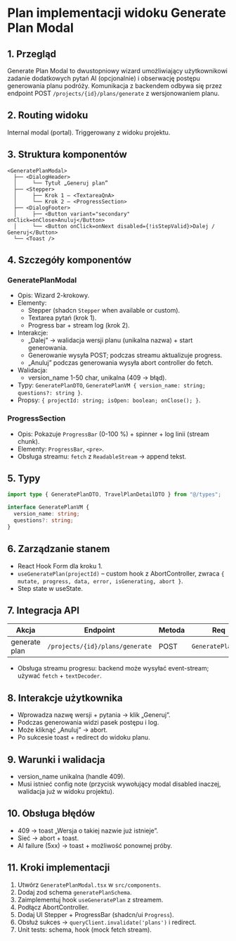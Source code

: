 # Plan implementacji widoku Generate Plan Modal

## 1. Przegląd

Generate Plan Modal to dwustopniowy wizard umożliwiający użytkownikowi zadanie dodatkowych pytań AI (opcjonalnie) i obserwację postępu generowania planu podróży. Komunikacja z backendem odbywa się przez endpoint POST `/projects/{id}/plans/generate` z wersjonowaniem planu.

## 2. Routing widoku

Internal modal (portal). Triggerowany z widoku projektu.

## 3. Struktura komponentów

```
<GeneratePlanModal>
  ├── <DialogHeader>
  │     └── Tytuł „Generuj plan”
  ├── <Stepper>
  │     ├── Krok 1 – <TextareaQnA>
  │     └── Krok 2 – <ProgressSection>
  ├── <DialogFooter>
  │     ├── <Button variant="secondary" onClick=onClose>Anuluj</Button>
  │     └── <Button onClick=onNext disabled={!isStepValid}>Dalej / Generuj</Button>
  └── <Toast />
```

## 4. Szczegóły komponentów

### GeneratePlanModal

- Opis: Wizard 2-krokowy.
- Elementy:
  - Stepper (shadcn `Stepper` when available or custom).
  - Textarea pytań (krok 1).
  - Progress bar + stream log (krok 2).
- Interakcje:
  - „Dalej” → walidacja wersji planu (unikalna nazwa) + start generowania.
  - Generowanie wysyła POST; podczas streamu aktualizuje progress.
  - „Anuluj” podczas generowania wysyła abort controller do fetch.
- Walidacja:
  - version_name 1-50 char, unikalna (409 → błąd).
- Typy: `GeneratePlanDTO`, `GeneratePlanVM { version_name: string; questions?: string }`.
- Propsy: `{ projectId: string; isOpen: boolean; onClose(); }`.

### ProgressSection

- Opis: Pokazuje `ProgressBar` (0-100 %) + spinner + log linii (stream chunk).
- Elementy: `ProgressBar`, `<pre>`.
- Obsługa streamu: `fetch` z `ReadableStream` → append tekst.

## 5. Typy

```ts
import type { GeneratePlanDTO, TravelPlanDetailDTO } from "@/types";

interface GeneratePlanVM {
  version_name: string;
  questions?: string;
}
```

## 6. Zarządzanie stanem

- React Hook Form dla kroku 1.
- `useGeneratePlan(projectId)` – custom hook z AbortController, zwraca `{ mutate, progress, data, error, isGenerating, abort }`.
- Step state w useState.

## 7. Integracja API

| Akcja         | Endpoint                        | Metoda | Req               | Res                   |
| ------------- | ------------------------------- | ------ | ----------------- | --------------------- |
| generate plan | `/projects/{id}/plans/generate` | POST   | `GeneratePlanDTO` | `TravelPlanDetailDTO` |

- Obsługa streamu progresu: backend może wysyłać event-stream; używać `fetch` + `textDecoder`.

## 8. Interakcje użytkownika

- Wprowadza nazwę wersji + pytania → klik „Generuj”.
- Podczas generowania widzi pasek postępu i log.
- Może kliknąć „Anuluj” → abort.
- Po sukcesie toast + redirect do widoku planu.

## 9. Warunki i walidacja

- version_name unikalna (handle 409).
- Musi istnieć config note (przycisk wywołujący modal disabled inaczej, walidacja już w widoku projektu).

## 10. Obsługa błędów

- 409 → toast „Wersja o takiej nazwie już istnieje”.
- Sieć → abort + toast.
- AI failure (5xx) → toast + możliwość ponownej próby.

## 11. Kroki implementacji

1. Utwórz `GeneratePlanModal.tsx` w `src/components`.
2. Dodaj zod schema `generatePlanSchema`.
3. Zaimplementuj hook `useGeneratePlan` z streamem.
4. Podłącz AbortController.
5. Dodaj UI Stepper + ProgressBar (shadcn/ui `Progress`).
6. Obsłuż sukces → `queryClient.invalidate('plans')` i redirect.
7. Unit tests: schema, hook (mock fetch stream).
